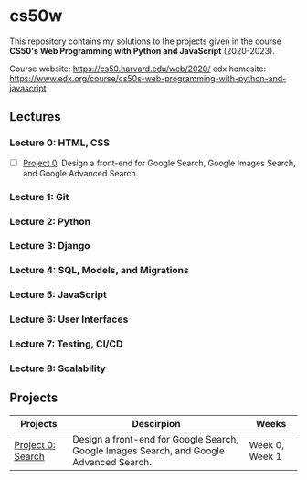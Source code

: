 # cs50w
This repository contains my solutions to the projects given in the course **CS50's Web Programming with Python and JavaScript** (2020-2023).

Course website: https://cs50.harvard.edu/web/2020/
edx homesite: https://www.edx.org/course/cs50s-web-programming-with-python-and-javascript
## Lectures
### Lecture 0: HTML, CSS
- [ ] [Project 0](https://cs50.harvard.edu/web/2020/projects/0/search/): Design a front-end for Google Search, Google Images Search, and Google Advanced Search.

### Lecture 1: Git
### Lecture 2: Python
### Lecture 3: Django
### Lecture 4: SQL, Models, and Migrations
### Lecture 5: JavaScript
### Lecture 6: User Interfaces
### Lecture 7: Testing, CI/CD
### Lecture 8: Scalability
## Projects
|Projects|Descirpion|Weeks|
|---|---|---|
|[Project 0: Search](https://cs50.harvard.edu/web/2020/projects/0/search/)|Design a front-end for Google Search, Google Images Search, and Google Advanced Search. |Week 0, Week 1|